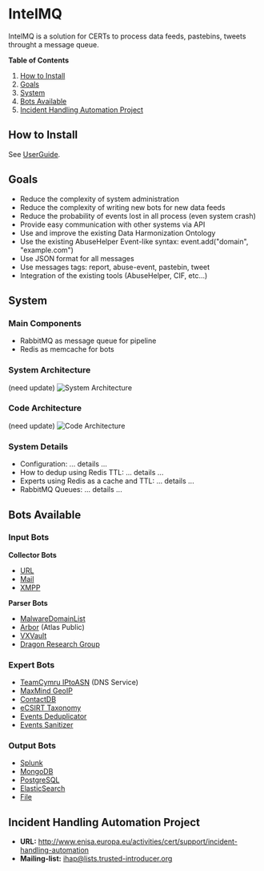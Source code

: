 # IntelMQ

IntelMQ is a solution for CERTs to process data feeds, pastebins, tweets throught a message queue.


**Table of Contents**

1. [How to Install](#how-to-install)
2. [Goals](#goals)
3. [System](#system)
4. [Bots Available](#bots-available)
5. [Incident Handling Automation Project](#incident-handling-automation-project)


<a name="how-to-install"></a>
## How to Install

See [UserGuide](https://github.com/certtools/intelmq/blob/master/docs/UserGuide.md).


<a name="goals"></a>
## Goals

* Reduce the complexity of system administration
* Reduce the complexity of writing new bots for new data feeds
* Reduce the probability of events lost in all process (even system crash)
* Provide easy communication with other systems via API
* Use and improve the existing Data Harmonization Ontology
* Use the existing AbuseHelper Event-like syntax: event.add("domain", "example.com")
* Use JSON format for all messages
* Use messages tags: report, abuse-event, pastebin, tweet
* Integration of the existing tools (AbuseHelper, CIF, etc...)

<a name="system"></a>
## System


### Main Components
* RabbitMQ as message queue for pipeline
* Redis as memcache for bots


### System Architecture

(need update)
![System Architecture](http://i58.tinypic.com/n395bo.jpg)


### Code Architecture

(need update)
![Code Architecture](http://s28.postimg.org/uwzthgqrx/intelmq_arch.png)


### System Details

* Configuration: ... details ...
* How to dedup using Redis TTL: ... details ...
* Experts using Redis as a cache and TTL: ... details ...
* RabbitMQ Queues: ... details ...


<a name="bots-available"></a>
## Bots Available

### Input Bots

**Collector Bots**
* [URL](https://github.com/certtools/intelmq/tree/master/intelmq/bots/collectors/url)
* [Mail](https://github.com/certtools/intelmq/tree/master/intelmq/bots/collectors/mail)
* [XMPP](https://github.com/certtools/intelmq/tree/master/intelmq/bots/collectors/xmpp)

**Parser Bots**
* [MalwareDomainList](https://github.com/certtools/intelmq/tree/master/intelmq/bots/parsers/malwaredomainlist)
* [Arbor](https://github.com/certtools/intelmq/tree/master/intelmq/bots/parsers/arbor) (Atlas Public)
* [VXVault](https://github.com/certtools/intelmq/tree/master/intelmq/bots/parsers/vxvault)
* [Dragon Research Group](https://github.com/certtools/intelmq/tree/master/intelmq/bots/parsers/dragonresearchgroup)

### Expert Bots
* [TeamCymru IPtoASN](https://github.com/certtools/intelmq/tree/master/intelmq/bots/experts/cymru) (DNS Service)
* [MaxMind GeoIP](https://github.com/certtools/intelmq/tree/master/intelmq/bots/experts/geoip)
* [ContactDB](https://github.com/certtools/intelmq/tree/master/intelmq/bots/experts/contactdb)
* [eCSIRT Taxonomy](https://github.com/certtools/intelmq/tree/master/intelmq/bots/experts/taxonomy)
* [Events Deduplicator](https://github.com/certtools/intelmq/tree/master/intelmq/bots/experts/deduplicator)
* [Events Sanitizer](https://github.com/certtools/intelmq/tree/master/intelmq/bots/experts/sanitizer)

### Output Bots
* [Splunk](https://github.com/certtools/intelmq/tree/master/intelmq/bots/outputs/logcollector)
* [MongoDB](https://github.com/certtools/intelmq/tree/master/intelmq/bots/outputs/mongodb)
* [PostgreSQL](https://github.com/certtools/intelmq/tree/master/intelmq/bots/outputs/postgresql)
* [ElasticSearch](https://github.com/certtools/intelmq/tree/master/intelmq/bots/outputs/logcollector)
* [File](https://github.com/certtools/intelmq/tree/master/intelmq/bots/outputs/file)

<a name="incident-handling-automation-project"></a>
## Incident Handling Automation Project

* **URL:** http://www.enisa.europa.eu/activities/cert/support/incident-handling-automation
* **Mailing-list:** ihap@lists.trusted-introducer.org

